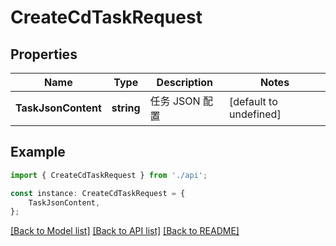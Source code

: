 # CreateCdTaskRequest


## Properties

Name | Type | Description | Notes
------------ | ------------- | ------------- | -------------
**TaskJsonContent** | **string** | 任务 JSON 配置 | [default to undefined]

## Example

```typescript
import { CreateCdTaskRequest } from './api';

const instance: CreateCdTaskRequest = {
    TaskJsonContent,
};
```

[[Back to Model list]](../README.md#documentation-for-models) [[Back to API list]](../README.md#documentation-for-api-endpoints) [[Back to README]](../README.md)
